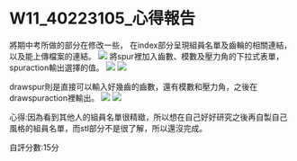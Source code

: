 # W11_40223105_心得報告
將期中考所做的部分在修改一些，
在index部分呈現組員名單及齒輪的相關連結，以及能上傳檔案的連結。
![](https://copy.com/161gCArdIb9OWbtX)
將spur裡加入齒數、模數及壓力角的下拉式表單，spuraction輸出選擇的值。
![](https://copy.com/OSDvWuGXpFEfiUmk)
![](https://copy.com/OYGpI0J7lTAsTLVt)

drawspur則是直接可以輸入好幾齒的齒數，還有模數和壓力角，之後在drawspuraction裡輸出。
![](https://copy.com/yJJbRYtYEghwYC88)
![](https://copy.com/tVcYwLrJpNyxnyxE)

心得:因為看到其他人的組員名單很精緻，所以想在自己好好研究之後再自製自己風格的組員名單，而stl部分不是很了解，所以還沒完成。

自評分數:15分